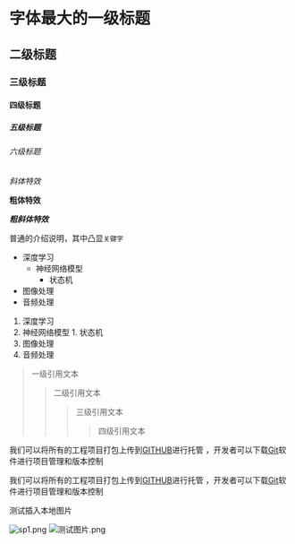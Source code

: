# 字体最大的一级标题
## 二级标题
### 三级标题
#### 四级标题
##### 五级标题
###### 六级标题

*斜体特效*

**粗体特效**

***粗斜体特效***

普通的介绍说明，其中凸显`关键字`

* 深度学习
  * 神经网络模型
    * 状态机
* 图像处理
* 音频处理

1. 深度学习
  1. 神经网络模型
    1. 状态机
2. 图像处理
3. 音频处理

> 一级引用文本
>> 二级引用文本
>>> 三级引用文本
>>>> 四级引用文本

我们可以将所有的工程项目打包上传到[GITHUB](https://github.com "Github官网")进行托管 ，开发者可以下载[Git](https://git-scm.com/downloads "Git下载")软件进行项目管理和版本控制

我们可以将所有的工程项目打包上传到[GITHUB][1]进行托管 ，开发者可以下载[Git][2]软件进行项目管理和版本控制

[1]:https://github.com "Github官网"
[2]:https://git-scm.com/downloads "Git下载"

测试插入本地图片

![sp1.png](https://i.loli.net/2021/11/25/u7aX2Kd4VyC1Yvk.jpg)
![测试图片.png](https://i.loli.net/2021/11/25/Sf3zXkbQ5dURlZO.png)
